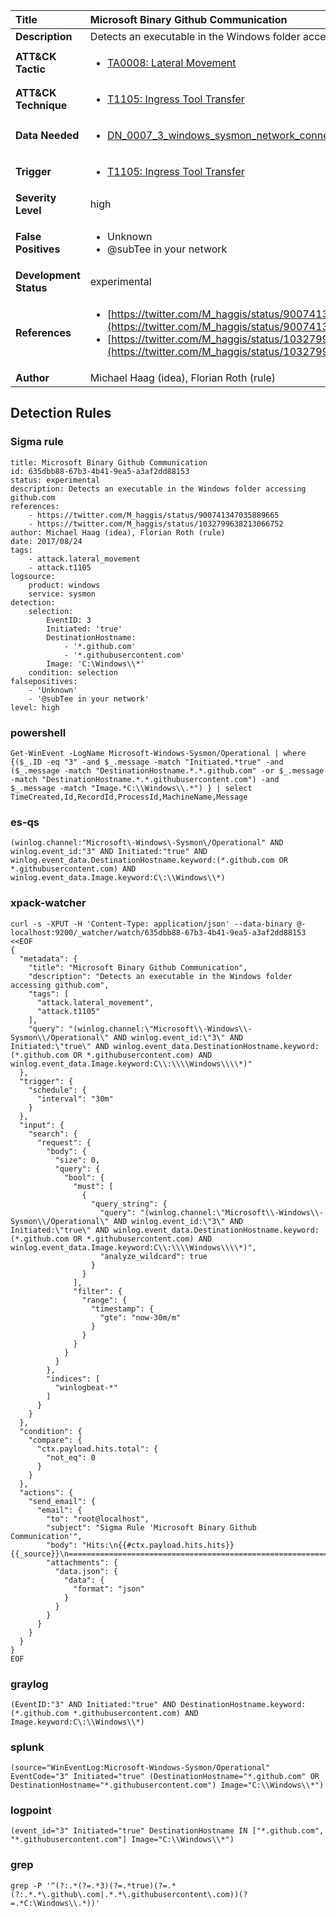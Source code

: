 | Title                    | Microsoft Binary Github Communication       |
|:-------------------------|:------------------|
| **Description**          | Detects an executable in the Windows folder accessing github.com |
| **ATT&amp;CK Tactic**    |  <ul><li>[TA0008: Lateral Movement](https://attack.mitre.org/tactics/TA0008)</li></ul>  |
| **ATT&amp;CK Technique** | <ul><li>[T1105: Ingress Tool Transfer](https://attack.mitre.org/techniques/T1105)</li></ul>  |
| **Data Needed**          | <ul><li>[DN_0007_3_windows_sysmon_network_connection](../Data_Needed/DN_0007_3_windows_sysmon_network_connection.md)</li></ul>  |
| **Trigger**              | <ul><li>[T1105: Ingress Tool Transfer](../Triggers/T1105.md)</li></ul>  |
| **Severity Level**       | high |
| **False Positives**      | <ul><li>Unknown</li><li>@subTee in your network</li></ul>  |
| **Development Status**   | experimental |
| **References**           | <ul><li>[https://twitter.com/M_haggis/status/900741347035889665](https://twitter.com/M_haggis/status/900741347035889665)</li><li>[https://twitter.com/M_haggis/status/1032799638213066752](https://twitter.com/M_haggis/status/1032799638213066752)</li></ul>  |
| **Author**               | Michael Haag (idea), Florian Roth (rule) |


## Detection Rules

### Sigma rule

```
title: Microsoft Binary Github Communication
id: 635dbb88-67b3-4b41-9ea5-a3af2dd88153
status: experimental
description: Detects an executable in the Windows folder accessing github.com
references:
    - https://twitter.com/M_haggis/status/900741347035889665
    - https://twitter.com/M_haggis/status/1032799638213066752
author: Michael Haag (idea), Florian Roth (rule)
date: 2017/08/24
tags:
    - attack.lateral_movement
    - attack.t1105
logsource:
    product: windows
    service: sysmon
detection:
    selection:
        EventID: 3
        Initiated: 'true'
        DestinationHostname:
            - '*.github.com'
            - '*.githubusercontent.com'
        Image: 'C:\Windows\\*'
    condition: selection
falsepositives:
    - 'Unknown'
    - '@subTee in your network'
level: high

```





### powershell
    
```
Get-WinEvent -LogName Microsoft-Windows-Sysmon/Operational | where {($_.ID -eq "3" -and $_.message -match "Initiated.*true" -and ($_.message -match "DestinationHostname.*.*.github.com" -or $_.message -match "DestinationHostname.*.*.githubusercontent.com") -and $_.message -match "Image.*C:\\Windows\\.*") } | select TimeCreated,Id,RecordId,ProcessId,MachineName,Message
```


### es-qs
    
```
(winlog.channel:"Microsoft\-Windows\-Sysmon\/Operational" AND winlog.event_id:"3" AND Initiated:"true" AND winlog.event_data.DestinationHostname.keyword:(*.github.com OR *.githubusercontent.com) AND winlog.event_data.Image.keyword:C\:\\Windows\\*)
```


### xpack-watcher
    
```
curl -s -XPUT -H 'Content-Type: application/json' --data-binary @- localhost:9200/_watcher/watch/635dbb88-67b3-4b41-9ea5-a3af2dd88153 <<EOF
{
  "metadata": {
    "title": "Microsoft Binary Github Communication",
    "description": "Detects an executable in the Windows folder accessing github.com",
    "tags": [
      "attack.lateral_movement",
      "attack.t1105"
    ],
    "query": "(winlog.channel:\"Microsoft\\-Windows\\-Sysmon\\/Operational\" AND winlog.event_id:\"3\" AND Initiated:\"true\" AND winlog.event_data.DestinationHostname.keyword:(*.github.com OR *.githubusercontent.com) AND winlog.event_data.Image.keyword:C\\:\\\\Windows\\\\*)"
  },
  "trigger": {
    "schedule": {
      "interval": "30m"
    }
  },
  "input": {
    "search": {
      "request": {
        "body": {
          "size": 0,
          "query": {
            "bool": {
              "must": [
                {
                  "query_string": {
                    "query": "(winlog.channel:\"Microsoft\\-Windows\\-Sysmon\\/Operational\" AND winlog.event_id:\"3\" AND Initiated:\"true\" AND winlog.event_data.DestinationHostname.keyword:(*.github.com OR *.githubusercontent.com) AND winlog.event_data.Image.keyword:C\\:\\\\Windows\\\\*)",
                    "analyze_wildcard": true
                  }
                }
              ],
              "filter": {
                "range": {
                  "timestamp": {
                    "gte": "now-30m/m"
                  }
                }
              }
            }
          }
        },
        "indices": [
          "winlogbeat-*"
        ]
      }
    }
  },
  "condition": {
    "compare": {
      "ctx.payload.hits.total": {
        "not_eq": 0
      }
    }
  },
  "actions": {
    "send_email": {
      "email": {
        "to": "root@localhost",
        "subject": "Sigma Rule 'Microsoft Binary Github Communication'",
        "body": "Hits:\n{{#ctx.payload.hits.hits}}{{_source}}\n================================================================================\n{{/ctx.payload.hits.hits}}",
        "attachments": {
          "data.json": {
            "data": {
              "format": "json"
            }
          }
        }
      }
    }
  }
}
EOF

```


### graylog
    
```
(EventID:"3" AND Initiated:"true" AND DestinationHostname.keyword:(*.github.com *.githubusercontent.com) AND Image.keyword:C\:\\Windows\\*)
```


### splunk
    
```
(source="WinEventLog:Microsoft-Windows-Sysmon/Operational" EventCode="3" Initiated="true" (DestinationHostname="*.github.com" OR DestinationHostname="*.githubusercontent.com") Image="C:\\Windows\\*")
```


### logpoint
    
```
(event_id="3" Initiated="true" DestinationHostname IN ["*.github.com", "*.githubusercontent.com"] Image="C:\\Windows\\*")
```


### grep
    
```
grep -P '^(?:.*(?=.*3)(?=.*true)(?=.*(?:.*.*\.github\.com|.*.*\.githubusercontent\.com))(?=.*C:\Windows\\.*))'
```



